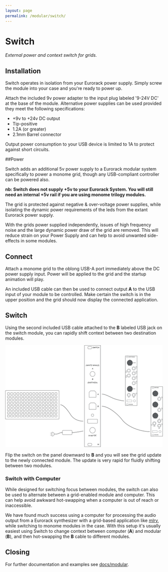 ```yaml
---
layout: page
permalink: /modular/switch/
---
```


# Switch

*External power and context switch for grids.*


## Installation

Switch operates in isolation from your Eurorack power supply. Simply screw the module into your case and you're ready to power up.

Attach the included 9v power adapter to the input plug labeled '9-24V DC' at the base of the module. Alternative power supplies can be used provided they meet the following specifications:

- +9v to +24v DC output
- Tip-positive
- 1.2A (or greater)
- 2.1mm Barrel connector

Output power consumption to your USB device is limited to 1A to protect against short circuits.


##Power

Switch adds an additional 5v power supply to a Eurorack modular system specifically to power a monome grid, though any USB-compliant controller can be powered also.

**nb: Switch does not supply +5v to your Eurorack System. You will still need an internal +5v rail if you are using monome trilogy modules.**

The grid is protected against negative & over-voltage power supplies, while isolating the dynamic power requirements of the leds from the extant Eurorack power supply.

With the grids power supplied independently, issues of high frequency noise and the large dynamic power draw of the grid are removed. This will reduce strain on your Power Supply and can help to avoid unwanted side-effects in some modules.


## Connect

Attach a monome grid to the oblong USB-A port immediately above the DC power supply input. Power will be applied to the grid and the startup animation will play.

An included USB cable can then be used to connect output **A** to the USB input of your module to be controlled. Make certain the switch is in the upper position and the grid should now display the connected application.

## Switch

Using the second included USB cable attached to the **B** labeled USB jack on the switch module, you can rapidly shift context between two destination modules.

![switch](images/switch-connections.png)

Flip the switch on the panel downward to **B** and you will see the grid update to the newly connected module. The update is very rapid for fluidly shifting between two modules.


### Switch with Computer

While designed for switching focus between modules, the switch can also be used to alternate between a grid-enabled module and computer. This can help avoid awkward hot-swapping when a computer is out of reach or inaccessible.

We have found much success using a computer for processing the audio output from a Eurorack synthesizer with a grid-based application like [mlrv](https://github.com/trentgill/mlrv2/releases/latest), while switching to monome modules in the case. With this setup it's usually easiest using Switch to change context between computer (**A**) and modular (**B**), and then hot-swapping the **B** cable to different modules.


## Closing

For further documentation and examples see [docs/modular](/docs/modular).
